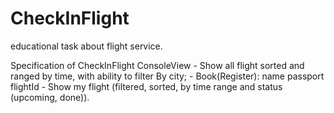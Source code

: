 # CheckInFlight
educational task about flight service.

Specification of CheckInFlight
       ConsoleView
        - Show all flight sorted and ranged by time, with ability to filter By city;
        - Book(Register):
            name
            passport
            flightId
        - Show my flight (filtered, sorted, by time range and status (upcoming, done)).
